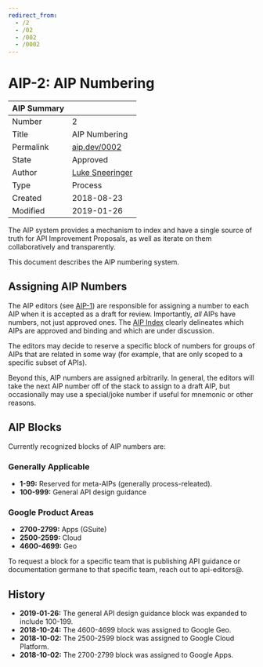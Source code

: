 ```yaml
---
redirect_from:
  - /2
  - /02
  - /002
  - /0002
---
```


# AIP-2: AIP Numbering

| AIP Summary | []()                                                |
| ----------- | --------------------------------------------------- |
| Number      | 2                                                   |
| Title       | AIP Numbering                                       |
| Permalink   | [aip.dev/0002](https://aip.dev/0002)                |
| State       | Approved                                            |
| Author      | [Luke Sneeringer](mailto:lukesneeringer@google.com) |
| Type        | Process                                             |
| Created     | 2018-08-23                                          |
| Modified    | 2019-01-26                                          |

The AIP system provides a mechanism to index and have a single source of truth
for API Improvement Proposals, as well as iterate on them collaboratively and
transparently.

This document describes the AIP numbering system.

## Assigning AIP Numbers

The AIP editors (see [AIP-1](./0001.md)) are responsible for assigning a number
to each AIP when it is accepted as a draft for review. Importantly, _all_ AIPs
have numbers, not just approved ones. The [AIP Index](/) clearly delineates
which AIPs are approved and binding and which are under discussion.

The editors may decide to reserve a specific block of numbers for groups of
AIPs that are related in some way (for example, that are only scoped to a
specific subset of APIs).

Beyond this, AIP numbers are assigned arbitrarily. In general, the editors will
take the next AIP number off of the stack to assign to a draft AIP, but
occasionally may use a special/joke number if useful for mnemonic or other
reasons.

## AIP Blocks

Currently recognized blocks of AIP numbers are:

### Generally Applicable

- **1-99:** Reserved for meta-AIPs (generally process-releated).
- **100-999:** General API design guidance

### Google Product Areas

- **2700-2799:** Apps (GSuite)
- **2500-2599:** Cloud
- **4600-4699:** Geo

To request a block for a specific team that is publishing API guidance or
documentation germane to that specific team, reach out to api-editors@.

## History

- **2019-01-26:** The general API design guidance block was expanded to include
  100-199.
- **2018-10-24:** The 4600-4699 block was assigned to Google Geo.
- **2018-10-02:** The 2500-2599 block was assigned to Google Cloud Platform.
- **2018-10-02:** The 2700-2799 block was assigned to Google Apps.
